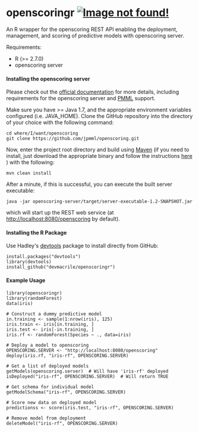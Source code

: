 openscoringr		[![Image not found!](https://travis-ci.org/devmacrile/openscoringr.svg?branch=master)](https://travis-ci.org/devmacrile/openscoringr)
============

An R wrapper for the openscoring REST API enabling the deployment, management, and scoring of
predictive models with openscoring server.

Requirements:
*	R (>= 2.7.0)
*	openscoring server

#### Installing the openscoring server  
Please check out the [official documentation](https://github.com/jpmml/openscoring) for more details, including 
requirements for the openscoring server and [PMML](http://www.dmg.org/v4-1/GeneralStructure.html) support.  

Make sure you have >= Java 1.7, and the appropriate environment variables configured (i.e. JAVA_HOME).  Clone
the GitHub repository into the directory of your choice with the following command:  

	cd where/I/want/openscoring
	git clone https://github.com/jpmml/openscoring.git
	
Now, enter the project root directory and build using [Maven](http://maven.apache.org/) (if you need to install,
just download the appropriate binary and follow the instructions [here](http://maven.apache.org/download.cgi)
) with the following:  

	mvn clean install
	
After a minute, if this is successful, you can execute the built server executable:  

	java -jar openscoring-server/target/server-executable-1.2-SNAPSHOT.jar
	
which will start up the REST web service (at [http://localhost:8080/openscoring](http://localhost:8080/openscoring ) by default).  

#### Installing the R Package  
Use Hadley's [devtools](https://github.com/hadley/devtools) package to install directly from GitHub:

	install.packages("devtools")
	library(devtools)
	install_github("devmacrile/openscoringr")
	
	
#### Example Usage  

	library(openscoringr)
	library(randomForest)
	data(iris)
	
	# Construct a dummy predictive model
	in.training <- sample(1:nrow(iris), 125)
	iris.train <- iris[in.training, ]
	iris.test <- iris[-in.training, ]
	iris.rf <- randomForest(Species ~ ., data=iris)
	
	# Deploy a model to openscoring
	OPENSCORING.SERVER <- "http://localhost:8080/openscoring"
	deploy(iris.rf, "iris-rf", OPENSCORING.SERVER)
	
	# Get a list of deployed models
	getModels(openscoring.server)  # Will have 'iris-rf' deployed
	isDeployed("iris-rf", OPENSCORING.SERVER)  # Will return TRUE
	
	# Get schema for individual model
	getModelSchema("iris-rf", OPENSCORING.SERVER)
	
	# Score new data on deployed model
	predictionss <- score(iris.test, "iris-rf", OPENSCORING.SERVER)
	
	# Remove model from deployment
	deleteModel("iris-rf", OPENSCORING.SERVER)
	
	
	
	






